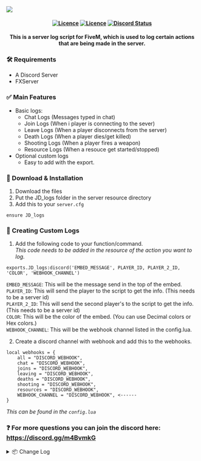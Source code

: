 <img src="https://i.gyazo.com/3894b03d4351bcb566ec85afc7f9b231.png">

<h4 align="center">
	<a href="https://github.com/JokeDevil-com/JD_logs/releases/latest" title=""><img alt="Licence" src="https://img.shields.io/github/release/JokeDevil-com/JD_logs.svg"></a>
	<a href="LICENSE" title=""><img alt="Licence" src="https://img.shields.io/github/license/JokeDevil-com/JD_logs.svg"></a>
	<a href="https://discord.gg/m4BvmkG" title=""><img alt="Discord Status" src="https://discordapp.com/api/guilds/721339695199682611/widget.png"></a>
</h4>

<h4 align="center">
This is a server log script for FiveM, which is used to log certain actions that are being made in the server.
</h5>

### 🛠 Requirements
- A Discord Server
- FXServer

### ✅ Main Features
- Basic logs:
  - Chat Logs (Messages typed in chat)
  - Join Logs (When i player is connecting to the sever)
  - Leave Logs (When a player disconnects from the server)
  - Death Logs (When a player dies/get killed)
  - Shooting Logs (When a player fires a weapon)
  - Resource Logs (When a resouce get started/stopped)
- Optional custom logs
  - Easy to add with the export.

### 🔧 Download & Installation

1. Download the files
2. Put the JD_logs folder in the server resource directory
3. Add this to your `server.cfg`
```
ensure JD_logs
```

### 📝 Creating Custom Logs

1. Add the following code to your function/command.<br>
*This code needs to be added in the resource of the action you want to log.*
```
exports.JD_logs:discord('EMBED_MESSAGE', PLAYER_ID, PLAYER_2_ID, 'COLOR', 'WEBHOOK_CHANNEL')
```
`EMBED_MESSAGE`: This will be the message send in the top of the embed.<br>
`PLAYER_ID`: This will send the player to the script to get the info. (This needs to be a server id)<br>
`PLAYER_2_ID`: This will send the second player's to the script to get the info. (This needs to be a server id)<br>
`COLOR`: This will be the color of the embed. (You can use Decimal colors or Hex colors.)<br>
`WEBHOOK_CHANNEL`: This will be the webhook channel listed in the config.lua.<br>


2. Create a discord channel with webhook and add this to the webhooks.
```
local webhooks = {
	all = "DISCORD_WEBHOOK",
	chat = "DISCORD_WEBHOOK",
	joins = "DISCORD_WEBHOOK",
	leaving = "DISCORD_WEBHOOK",
	deaths = "DISCORD_WEBHOOK",
	shooting = "DISCORD_WEBHOOK",
	resources = "DISCORD_WEBHOOK",
	WEBHOOK_CHANNEL = "DISCORD_WEBHOOK", <------
}
```
*This can be found in the `config.lua`*

### ❓ For more questions you can join the discord here: https://discord.gg/m4BvmkG

<details>
  <summary>📦 Change Log</summary>
	<br>

<details>
<summary>V1.1.6</summary>
• Fixed Death logs issue<br>
</details>
<details>
<summary>V1.1.5</summary>
• Bug fix/code clean up<br>
</details>
<details>
<summary>V1.1.4</summary>
• Bug fixes<br>
</details>
<details>
<summary>V1.1.3</summary>
• Bug fixes<br>
</details>
<details>
<summary>V1.1.2</summary>
• Added: License Identifier <code>Config.license = true</code> <br>
• Added: Player IP address <code>Config.IP = true</code><br>
</details>
<details>
<summary>V1.1.1</summary>
• Added hex color code support. (Old decimal color codes will still work.)<br>
• Added option to hide player info on exports. (Very simple just change the PLAYER_ID to 0 and it wont show any info.)
</details>
<details>
<summary>V1.1.0</summary>
• Reworked Export function. (Now with identifier support)<br>
</details>
<details>
<summary>V1.0.4</summary>
• Added Nearest Postal For This Postal Map<br>
• Added check if the identifier is available ( Prevents some errors :slight_smile: )<br>
• Fixed some small bugs<br>
</details>
<details>
<summary>V1.0.3</summary>
• Added Discord Identifier<br>
• Added Steam Profile URL<br>
• Fixed Death Reason<br>
• Player commited suicide<br>
• Player was murdered<br>
• Player Died (Other reasons like getting run over or random explosions)<br>
</details>
<details>
<summary>V1.0.2</summary>
• Added more Customizations<br>
&nbsp;&nbsp;• Bot's Username<br>
&nbsp;&nbsp;• Bot's Avatar<br>
&nbsp;&nbsp;• Embed Community Name<br>
&nbsp;&nbsp;• Embed Community Logo<br>
• Color settings for default Events<br>
• Added Player ID to default Events<br>
• Added Option to enable/disable Player ID<br>
• Added option to enable/disable Steam ID<br>
</details>
<details>
<summary>V1.0.1</summary>
• Added option to disable Shooting Logs<br>
</details>
<details>
<summary>V1.0.0</summary>
• All log channel<br>
• Log to seperate channels<br>
• Log from server or client side<br>
• Easy changeble Avatar and Username<br>
</details>
</details>
